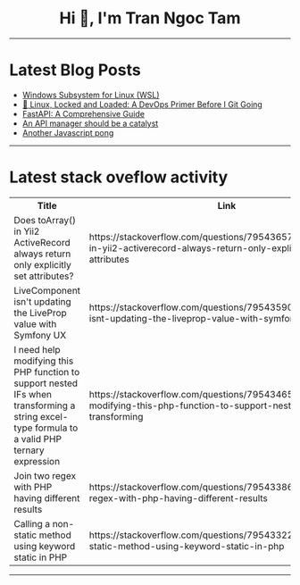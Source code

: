 <h1 align="center">Hi 👋, I'm Tran Ngoc Tam</h1>

---

# Latest Blog Posts 
<!-- BLOG-POST-LIST:START -->
- [Windows Subsystem for Linux &lpar;WSL&rpar;](https://dev.to/david_oyewole/windows-subsystem-for-linux-wsl-2ef2)
- [🔐 Linux, Locked and Loaded: A DevOps Primer Before I Git Going](https://dev.to/sandesh_4554e90f93cfe9641/linux-locked-and-loaded-a-devops-primer-before-i-git-going-4pjj)
- [FastAPI: A Comprehensive Guide](https://dev.to/exson_joseph/fastapi-a-comprehensive-guide-22io)
- [An API manager should be a catalyst](https://dev.to/flmailla/an-api-manager-should-be-a-catalyst-2d6m)
- [Another Javascript pong](https://dev.to/diegoavenda/another-javascript-pong-3p21)
<!-- BLOG-POST-LIST:END -->

---

# Latest stack oveflow activity
<table>
  <tr><th>Title</th><th>Link</th></tr>
  <!-- STACKOVERFLOW:START --><tr><td>Does toArray&lpar;&rpar; in Yii2 ActiveRecord always return only explicitly set attributes?</td><td>https://stackoverflow.com/questions/79543657/does-toarray-in-yii2-activerecord-always-return-only-explicitly-set-attributes</td></tr><tr><td>LiveComponent isn&#39;t updating the LiveProp value with Symfony UX</td><td>https://stackoverflow.com/questions/79543590/livecomponent-isnt-updating-the-liveprop-value-with-symfony-ux</td></tr><tr><td>I need help modifying this PHP function to support nested IFs when transforming a string excel-type formula to a valid PHP ternary expression</td><td>https://stackoverflow.com/questions/79543465/i-need-help-modifying-this-php-function-to-support-nested-ifs-when-transforming</td></tr><tr><td>Join two regex with PHP having different results</td><td>https://stackoverflow.com/questions/79543386/join-two-regex-with-php-having-different-results</td></tr><tr><td>Calling a non-static method using keyword static in PHP</td><td>https://stackoverflow.com/questions/79543322/calling-a-non-static-method-using-keyword-static-in-php</td></tr><!-- STACKOVERFLOW:END -->
</table>

---


